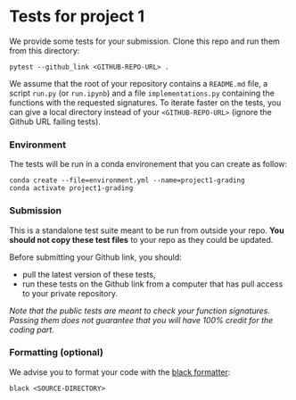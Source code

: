 # Tests for project 1

We provide some tests for your submission. Clone this repo and run them from this directory:

```
pytest --github_link <GITHUB-REPO-URL> .
```

We assume that the root of your repository contains a `README.md` file, a script `run.py` (or `run.ipynb`) and a file `implementations.py`  containing the functions with the requested signatures.
To iterate faster on the tests, you can give a local directory instead of your `<GITHUB-REPO-URL>` (ignore the Github URL failing tests).

### Environment

The tests will be run in a conda environement that you can create as follow:

```
conda create --file=environment.yml --name=project1-grading
conda activate project1-grading
```

### Submission

This is a standalone test suite meant to be run from outside your repo. 
**You should not copy these test files** to your repo as they could be updated.

Before submitting your Github link, you should:
- pull the latest version of these tests,
- run these tests on the Github link from a computer that has pull access to your private repository.

*Note that the public tests are meant to check your function signatures. Passing them does not guarantee that you will have 100% credit for the coding part.*

### Formatting (optional)

We advise you to format your code with the [black formatter](https://github.com/psf/black):

```
black <SOURCE-DIRECTORY>
```